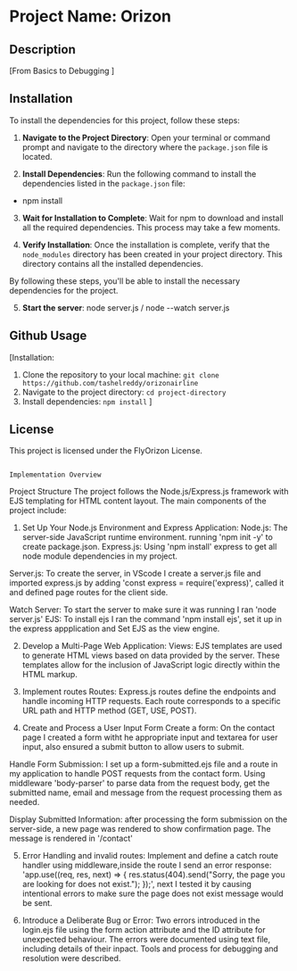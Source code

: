 # Project Name: Orizon

## Description
[From Basics to Debugging ]

## Installation
To install the dependencies for this project, follow these steps:

1. **Navigate to the Project Directory**: Open your terminal or command prompt and navigate to the directory where the `package.json` file is located.

2. **Install Dependencies**: Run the following command to install the dependencies listed in the `package.json` file:

 - npm install

3. **Wait for Installation to Complete**: Wait for npm to download and install all the required dependencies. This process may take a few moments.

4. **Verify Installation**: Once the installation is complete, verify that the `node_modules` directory has been created in your project directory. This directory contains all the installed dependencies.

By following these steps, you'll be able to install the necessary dependencies for the project.

5. **Start the server**:
node server.js / node --watch server.js

## Github Usage
[Installation:
1. Clone the repository to your local machine: `git clone https://github.com/tashelreddy/orizonairline`
2. Navigate to the project directory: `cd project-directory`
3. Install dependencies: `npm install`
]

## License
This project is licensed under the FlyOrizon License.


                                                                     Implementation Overview

Project Structure
The project follows the Node.js/Express.js framework with EJS templating for HTML content layout. The main components of the project include:
1. Set Up Your Node.js Environment and Express Application:
Node.js: The server-side JavaScript runtime environment. running 'npm init -y' to create package.json. 
Express.js:  Using 'npm install' express to get all node module dependencies in my project.

Server.js: To create the server, in VScode I create a server.js file and imported express.js by adding 'const express = require('express)', called it and defined page routes for the client side.

Watch Server: To start the server to make sure it was running I ran 'node server.js'
EJS: To install ejs I ran the command 'npm install ejs', set it up in the express appplication and Set EJS as the view engine.


2. Develop a Multi-Page Web Application:
Views: EJS templates are used to generate HTML views based on data provided by the server. These templates allow for the inclusion of JavaScript logic directly within the HTML markup.

3. Implement routes
Routes: Express.js routes define the endpoints and handle incoming HTTP requests. Each route corresponds to a specific URL path and HTTP method (GET, USE, POST).

4. Create and Process a User Input Form
Create a form: On the contact page I created a form witht he appropriate input and textarea for user input, also ensured a submit button to allow users to submit.

Handle Form Submission: I set up a form-submitted.ejs file and a route in my application to handle POST requests from the contact form. Using middleware 'body-parser' to parse data from the request body, get the submitted name, email and message from the request processing them as needed.

Display Submitted Information: after processing the form submission on the server-side, a new page was rendered to show confirmation page. The message is rendered in '/contact' 

5. Error Handling and invalid routes: Implement and define a catch route handler using middleware,inside the route I send an error response: 'app.use((req, res, next) => {
    res.status(404).send("Sorry, the page you are looking for does not exist.");
});', next I tested it by causing intentional errors to make sure the page does not exist message would be sent.

6. Introduce a Deliberate Bug or Error: Two errors introduced in the login.ejs file using the form action attribute and the ID attribute for unexpected behaviour. The errors were documented using text file, including details of their inpact. Tools and process for debugging and resolution were described.